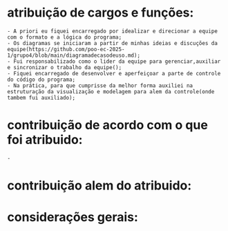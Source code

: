 # atribuição de cargos e funções:
    - A priori eu fiquei encarregado por idealizar e direcionar a equipe com o formato e a lógica do programa;
    - Os diagramas se iniciaram a partir de minhas ideias e discuções da equipe(https://github.com/poo-ec-2025-1/grupo4/blob/main/diagramadecasodeuso.md);
    - Fui responsabilizado como o lider da equipe para gerenciar,auxiliar e sincronizar o trabalho da equipe();
    - Fiquei encarregado de desenvolver e aperfeiçoar a parte de controle do código do programa;
    - Na prática, para que cumprisse da melhor forma auxiliei na estruturação da visualização e modelagem para alem da controle(onde tambem fui auxiliado); 

#  contribuição de acordo com o que foi atribuido:
    - 

# contribuição alem do atribuido:

# considerações gerais: